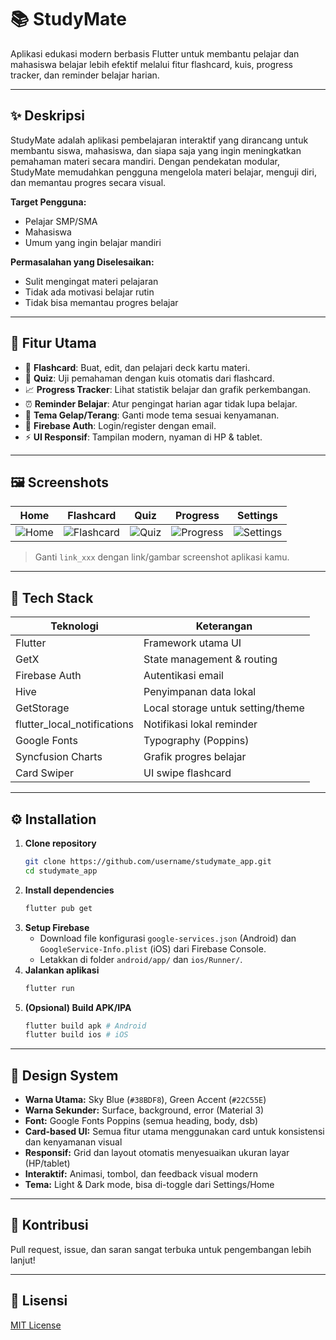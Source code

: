 # 📚 StudyMate

Aplikasi edukasi modern berbasis Flutter untuk membantu pelajar dan mahasiswa belajar lebih efektif melalui fitur flashcard, kuis, progress tracker, dan reminder belajar harian.

---

## ✨ Deskripsi
StudyMate adalah aplikasi pembelajaran interaktif yang dirancang untuk membantu siswa, mahasiswa, dan siapa saja yang ingin meningkatkan pemahaman materi secara mandiri. Dengan pendekatan modular, StudyMate memudahkan pengguna mengelola materi belajar, menguji diri, dan memantau progres secara visual.

**Target Pengguna:**
- Pelajar SMP/SMA
- Mahasiswa
- Umum yang ingin belajar mandiri

**Permasalahan yang Diselesaikan:**
- Sulit mengingat materi pelajaran
- Tidak ada motivasi belajar rutin
- Tidak bisa memantau progres belajar

---

## 🚀 Fitur Utama

- 📇 **Flashcard**: Buat, edit, dan pelajari deck kartu materi.
- 📝 **Quiz**: Uji pemahaman dengan kuis otomatis dari flashcard.
- 📈 **Progress Tracker**: Lihat statistik belajar dan grafik perkembangan.
- ⏰ **Reminder Belajar**: Atur pengingat harian agar tidak lupa belajar.
- 🎨 **Tema Gelap/Terang**: Ganti mode tema sesuai kenyamanan.
- 👤 **Firebase Auth**: Login/register dengan email.
- ⚡ **UI Responsif**: Tampilan modern, nyaman di HP & tablet.

---

## 🖼️ Screenshots

| Home | Flashcard | Quiz | Progress | Settings |
|------|-----------|------|----------|----------|
| ![Home](link_home) | ![Flashcard](link_flashcard) | ![Quiz](link_quiz) | ![Progress](link_progress) | ![Settings](link_settings) |

> Ganti `link_xxx` dengan link/gambar screenshot aplikasi kamu.

---

## 🧩 Tech Stack

| Teknologi                | Keterangan                       |
|-------------------------|-----------------------------------|
| Flutter                 | Framework utama UI                |
| GetX                    | State management & routing        |
| Firebase Auth           | Autentikasi email                 |
| Hive                    | Penyimpanan data lokal            |
| GetStorage              | Local storage untuk setting/theme |
| flutter_local_notifications | Notifikasi lokal reminder    |
| Google Fonts            | Typography (Poppins)              |
| Syncfusion Charts       | Grafik progres belajar            |
| Card Swiper             | UI swipe flashcard                |

---

## ⚙️ Installation

1. **Clone repository**
   ```bash
   git clone https://github.com/username/studymate_app.git
   cd studymate_app
   ```
2. **Install dependencies**
   ```bash
   flutter pub get
   ```
3. **Setup Firebase**
   - Download file konfigurasi `google-services.json` (Android) dan `GoogleService-Info.plist` (iOS) dari Firebase Console.
   - Letakkan di folder `android/app/` dan `ios/Runner/`.
4. **Jalankan aplikasi**
   ```bash
   flutter run
   ```
5. **(Opsional) Build APK/IPA**
   ```bash
   flutter build apk # Android
   flutter build ios # iOS
   ```

---

## 🎯 Design System

- **Warna Utama:** Sky Blue (`#38BDF8`), Green Accent (`#22C55E`)
- **Warna Sekunder:** Surface, background, error (Material 3)
- **Font:** Google Fonts Poppins (semua heading, body, dsb)
- **Card-based UI:** Semua fitur utama menggunakan card untuk konsistensi dan kenyamanan visual
- **Responsif:** Grid dan layout otomatis menyesuaikan ukuran layar (HP/tablet)
- **Interaktif:** Animasi, tombol, dan feedback visual modern
- **Tema:** Light & Dark mode, bisa di-toggle dari Settings/Home

---

## 🤝 Kontribusi
Pull request, issue, dan saran sangat terbuka untuk pengembangan lebih lanjut!

---

## 📄 Lisensi
[MIT License](LICENSE)
